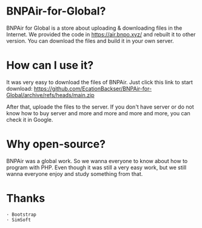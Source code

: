 # BNPAir-for-Global?
BNPAir for Global is a store about uploading &amp; downloading files in the Internet. We provided the code in https://air.bnpo.xyz/ and rebuilt it to other version. You can download the files and build it in your own server. 


# How can I use it?
It was very easy to download the files of BNPAir. Just click this link to start download: https://github.com/EcationBackser/BNPAir-for-Global/archive/refs/heads/main.zip

After that, uploade the files to the server. If you don't have server or do not know how to buy server and more and more and more and more, you can check it in Google.

# Why open-source?
BNPAir was a global work. So we wanna everyone to know about how to program with PHP. Even though it was still a very easy work, but we still wanna everyone enjoy and study something from that.

# Thanks
    · Bootstrap
    · SimSoft
